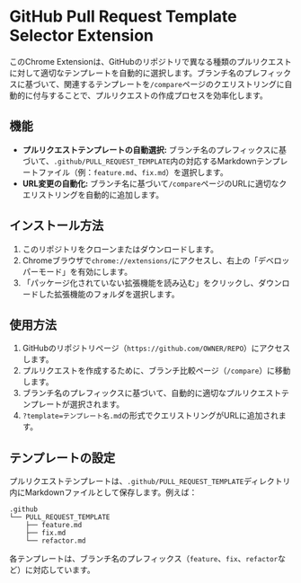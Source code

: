# GitHub Pull Request Template Selector Extension

このChrome Extensionは、GitHubのリポジトリで異なる種類のプルリクエストに対して適切なテンプレートを自動的に選択します。ブランチ名のプレフィックスに基づいて、関連するテンプレートを`/compare`ページのクエリストリングに自動的に付与することで、プルリクエストの作成プロセスを効率化します。

## 機能

- **プルリクエストテンプレートの自動選択:** ブランチ名のプレフィックスに基づいて、`.github/PULL_REQUEST_TEMPLATE`内の対応するMarkdownテンプレートファイル（例：`feature.md`、`fix.md`）を選択します。
- **URL変更の自動化:** ブランチ名に基づいて`/compare`ページのURLに適切なクエリストリングを自動的に追加します。

## インストール方法

1. このリポジトリをクローンまたはダウンロードします。
2. Chromeブラウザで`chrome://extensions/`にアクセスし、右上の「デベロッパーモード」を有効にします。
3. 「パッケージ化されていない拡張機能を読み込む」をクリックし、ダウンロードした拡張機能のフォルダを選択します。

## 使用方法

1. GitHubのリポジトリページ（`https://github.com/OWNER/REPO`）にアクセスします。
2. プルリクエストを作成するために、ブランチ比較ページ（`/compare`）に移動します。
3. ブランチ名のプレフィックスに基づいて、自動的に適切なプルリクエストテンプレートが選択されます。
4. `?template=テンプレート名.md`の形式でクエリストリングがURLに追加されます。

## テンプレートの設定

プルリクエストテンプレートは、`.github/PULL_REQUEST_TEMPLATE`ディレクトリ内にMarkdownファイルとして保存します。例えば：

```
.github
└── PULL_REQUEST_TEMPLATE
    ├── feature.md
    ├── fix.md
    └── refactor.md
```

各テンプレートは、ブランチ名のプレフィックス（`feature`、`fix`、`refactor`など）に対応しています。
